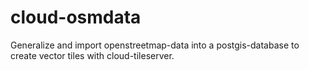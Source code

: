# cloud-osmdata
Generalize and import openstreetmap-data into a postgis-database to create vector tiles with cloud-tileserver.

